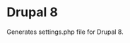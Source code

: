 # Drupal 8
Generates settings.php file for Drupal 8.
<!--TOC-->
<!--ENDTOC-->

<!--ROLEVARS-->
<!--ENDROLEVARS-->
